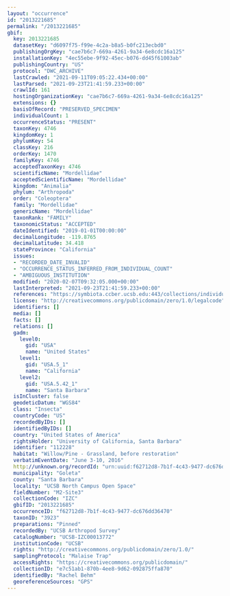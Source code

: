 ```yaml
---
layout: "occurrence"
id: "2013221685"
permalink: "/2013221685"
gbif:
  key: 2013221685
  datasetKey: "d6097f75-f99e-4c2a-b8a5-b0fc213ecbd0"
  publishingOrgKey: "cae7b6c7-669a-4261-9a34-6e8cdc16a125"
  installationKey: "4ec55ebe-9f92-45ec-b076-dd45f61003ab"
  publishingCountry: "US"
  protocol: "DWC_ARCHIVE"
  lastCrawled: "2021-09-11T09:05:22.434+00:00"
  lastParsed: "2021-09-23T21:41:59.233+00:00"
  crawlId: 161
  hostingOrganizationKey: "cae7b6c7-669a-4261-9a34-6e8cdc16a125"
  extensions: {}
  basisOfRecord: "PRESERVED_SPECIMEN"
  individualCount: 1
  occurrenceStatus: "PRESENT"
  taxonKey: 4746
  kingdomKey: 1
  phylumKey: 54
  classKey: 216
  orderKey: 1470
  familyKey: 4746
  acceptedTaxonKey: 4746
  scientificName: "Mordellidae"
  acceptedScientificName: "Mordellidae"
  kingdom: "Animalia"
  phylum: "Arthropoda"
  order: "Coleoptera"
  family: "Mordellidae"
  genericName: "Mordellidae"
  taxonRank: "FAMILY"
  taxonomicStatus: "ACCEPTED"
  dateIdentified: "2019-01-01T00:00:00"
  decimalLongitude: -119.8765
  decimalLatitude: 34.418
  stateProvince: "California"
  issues:
  - "RECORDED_DATE_INVALID"
  - "OCCURRENCE_STATUS_INFERRED_FROM_INDIVIDUAL_COUNT"
  - "AMBIGUOUS_INSTITUTION"
  modified: "2020-02-07T09:32:05.000+00:00"
  lastInterpreted: "2021-09-23T21:41:59.233+00:00"
  references: "https://symbiota.ccber.ucsb.edu:443/collections/individual/index.php?occid=112228"
  license: "http://creativecommons.org/publicdomain/zero/1.0/legalcode"
  identifiers: []
  media: []
  facts: []
  relations: []
  gadm:
    level0:
      gid: "USA"
      name: "United States"
    level1:
      gid: "USA.5_1"
      name: "California"
    level2:
      gid: "USA.5.42_1"
      name: "Santa Barbara"
  isInCluster: false
  geodeticDatum: "WGS84"
  class: "Insecta"
  countryCode: "US"
  recordedByIDs: []
  identifiedByIDs: []
  country: "United States of America"
  rightsHolder: "University of California, Santa Barbara"
  identifier: "112228"
  habitat: "Willow/Pine - Grassland, before restoration"
  verbatimEventDate: "June 3-10, 2016"
  http://unknown.org/recordId: "urn:uuid:f62712d8-7b1f-4c43-9477-dc676dd36470"
  municipality: "Goleta"
  county: "Santa Barbara"
  locality: "UCSB North Campus Open Space"
  fieldNumber: "M2-Site3"
  collectionCode: "IZC"
  gbifID: "2013221685"
  occurrenceID: "f62712d8-7b1f-4c43-9477-dc676dd36470"
  taxonID: "3923"
  preparations: "Pinned"
  recordedBy: "UCSB Arthropod Survey"
  catalogNumber: "UCSB-IZC00013772"
  institutionCode: "UCSB"
  rights: "http://creativecommons.org/publicdomain/zero/1.0/"
  samplingProtocol: "Malaise Trap"
  accessRights: "https://creativecommons.org/publicdomain/"
  collectionID: "e7c51ab1-870b-4ee8-9d62-092875ffa870"
  identifiedBy: "Rachel Behm"
  georeferenceSources: "GPS"
---
```

